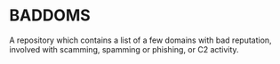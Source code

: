 # BADDOMS

A repository which contains a list of a few domains with bad reputation, involved with scamming, spamming or phishing, or C2 activity.

